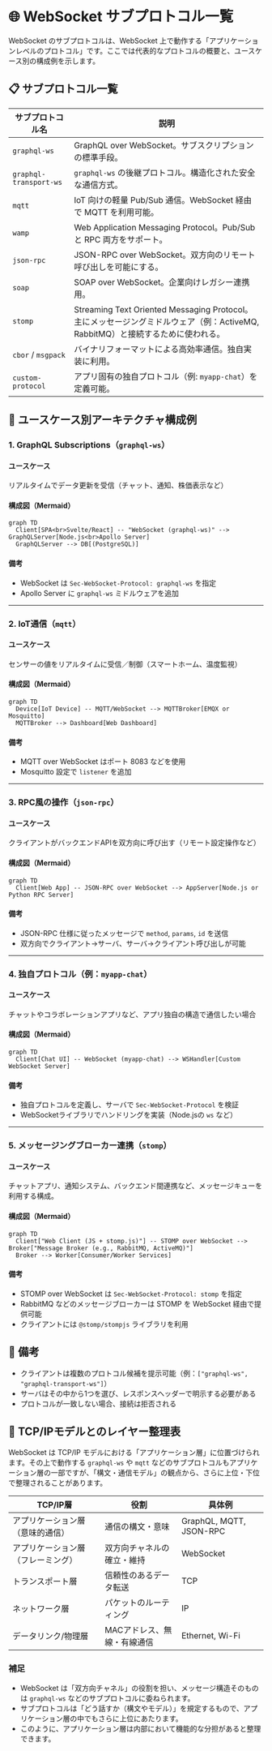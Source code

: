 # 🌐 WebSocket サブプロトコル一覧

WebSocket のサブプロトコルは、WebSocket 上で動作する「アプリケーションレベルのプロトコル」です。ここでは代表的なプロトコルの概要と、ユースケース別の構成例を示します。

## 📋 サブプロトコル一覧

| サブプロトコル名 | 説明 |
|------------------|------|
| `graphql-ws` | GraphQL over WebSocket。サブスクリプションの標準手段。 |
| `graphql-transport-ws` | `graphql-ws` の後継プロトコル。構造化された安全な通信方式。 |
| `mqtt` | IoT 向けの軽量 Pub/Sub 通信。WebSocket 経由で MQTT を利用可能。 |
| `wamp` | Web Application Messaging Protocol。Pub/Sub と RPC 両方をサポート。 |
| `json-rpc` | JSON-RPC over WebSocket。双方向のリモート呼び出しを可能にする。 |
| `soap` | SOAP over WebSocket。企業向けレガシー連携用。 |
| `stomp` | Streaming Text Oriented Messaging Protocol。主にメッセージングミドルウェア（例：ActiveMQ, RabbitMQ）と接続するために使われる。 |
| `cbor` / `msgpack` | バイナリフォーマットによる高効率通信。独自実装に利用。 |
| `custom-protocol` | アプリ固有の独自プロトコル（例: `myapp-chat`）を定義可能。 |


## 🧭 ユースケース別アーキテクチャ構成例

### 1. GraphQL Subscriptions（`graphql-ws`）

#### ユースケース
リアルタイムでデータ更新を受信（チャット、通知、株価表示など）

#### 構成図（Mermaid）
```mermaid
graph TD
  Client[SPA<br>Svelte/React] -- "WebSocket (graphql-ws)" --> GraphQLServer[Node.js<br>Apollo Server]
  GraphQLServer --> DB[(PostgreSQL)]
```

#### 備考
- WebSocket は `Sec-WebSocket-Protocol: graphql-ws` を指定
- Apollo Server に `graphql-ws` ミドルウェアを追加

---

### 2. IoT通信（`mqtt`）

#### ユースケース
センサーの値をリアルタイムに受信／制御（スマートホーム、温度監視）

#### 構成図（Mermaid）
```mermaid
graph TD
  Device[IoT Device] -- MQTT/WebSocket --> MQTTBroker[EMQX or Mosquitto]
  MQTTBroker --> Dashboard[Web Dashboard]
```

#### 備考
- MQTT over WebSocket はポート 8083 などを使用
- Mosquitto 設定で `listener` を追加

---

### 3. RPC風の操作（`json-rpc`）

#### ユースケース
クライアントがバックエンドAPIを双方向に呼び出す（リモート設定操作など）

#### 構成図（Mermaid）
```mermaid
graph TD
  Client[Web App] -- JSON-RPC over WebSocket --> AppServer[Node.js or Python RPC Server]
```

#### 備考
- JSON-RPC 仕様に従ったメッセージで `method`, `params`, `id` を送信
- 双方向でクライアント→サーバ、サーバ→クライアント呼び出しが可能

---

### 4. 独自プロトコル（例：`myapp-chat`）

#### ユースケース
チャットやコラボレーションアプリなど、アプリ独自の構造で通信したい場合

#### 構成図（Mermaid）
```mermaid
graph TD
  Client[Chat UI] -- WebSocket (myapp-chat) --> WSHandler[Custom WebSocket Server]
```

#### 備考
- 独自プロトコルを定義し、サーバで `Sec-WebSocket-Protocol` を検証
- WebSocketライブラリでハンドリングを実装（Node.jsの `ws` など）


---

### 5. メッセージングブローカー連携（`stomp`）

#### ユースケース
チャットアプリ、通知システム、バックエンド間連携など、メッセージキューを利用する構成。

#### 構成図（Mermaid）
```mermaid
graph TD
  Client["Web Client (JS + stomp.js)"] -- STOMP over WebSocket --> Broker["Message Broker (e.g., RabbitMQ, ActiveMQ)"]
  Broker --> Worker[Consumer/Worker Services]
```

#### 備考
- STOMP over WebSocket は `Sec-WebSocket-Protocol: stomp` を指定
- RabbitMQ などのメッセージブローカーは STOMP を WebSocket 経由で提供可能
- クライアントには `@stomp/stompjs` ライブラリを利用


## 📝 備考

- クライアントは複数のプロトコル候補を提示可能（例：`["graphql-ws", "graphql-transport-ws"]`）
- サーバはその中から1つを選び、レスポンスヘッダーで明示する必要がある
- プロトコルが一致しない場合、接続は拒否される


## 🧱 TCP/IPモデルとのレイヤー整理表

WebSocket は TCP/IP モデルにおける「アプリケーション層」に位置づけられます。その上で動作する `graphql-ws` や `mqtt` などのサブプロトコルもアプリケーション層の一部ですが、「構文・通信モデル」の観点から、さらに上位・下位で整理されることがあります。

| TCP/IP層 | 役割 | 具体例 |
|----------|------|--------|
| アプリケーション層（意味的通信） | 通信の構文・意味 | GraphQL, MQTT, JSON-RPC |
| アプリケーション層（フレーミング） | 双方向チャネルの確立・維持 | WebSocket |
| トランスポート層 | 信頼性のあるデータ転送 | TCP |
| ネットワーク層 | パケットのルーティング | IP |
| データリンク/物理層 | MACアドレス、無線・有線通信 | Ethernet, Wi-Fi |

### 補足

- WebSocket は「双方向チャネル」の役割を担い、メッセージ構造そのものは `graphql-ws` などのサブプロトコルに委ねられます。
- サブプロトコルは「どう話すか（構文やモデル）」を規定するもので、アプリケーション層の中でもさらに上位にあたります。
- このように、アプリケーション層は内部において機能的な分担があると整理できます。
